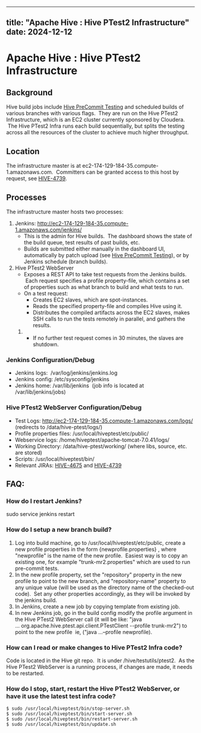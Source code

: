 ---

title: "Apache Hive : Hive PTest2 Infrastructure"
date: 2024-12-12
----------------

# Apache Hive : Hive PTest2 Infrastructure

## Background

Hive build jobs include [Hive PreCommit Testing](https://cwiki.apache.org/confluence/display/Hive/Hive+PreCommit+Patch+Testing) and scheduled builds of various branches with various flags.  They are run on the Hive PTest2 Infrastructure, which is an EC2 cluster currently sponsored by Cloudera.  The Hive PTest2 Infra runs each build sequentially, but splits the testing across all the resources of the cluster to achieve much higher throughput.

## Location

The infrastructure master is at ec2-174-129-184-35.compute-1.amazonaws.com.  Committers can be granted access to this host by request, see [HIVE-4739](https://issues.apache.org/jira/browse/HIVE-4739).

## Processes

The infrastructure master hosts two processes:

1. Jenkins: <http://ec2-174-129-184-35.compute-1.amazonaws.com/jenkins/>
   * This is the admin for Hive builds.  The dashboard shows the state of the build queue, test results of past builds, etc.
   * Builds are submitted either manually in the dashboard UI, automatically by patch upload (see [Hive PreCommit Testing](https://cwiki.apache.org/confluence/display/Hive/Hive+PreCommit+Patch+Testing)), or by Jenkins schedule (branch builds).
2. Hive PTest2 WebServer
   * Exposes a REST API to take test requests from the Jenkins builds.  Each request specifies a profile property-file, which contains a set of properties such as what branch to build and what tests to run.
   * On a test request:
     + Creates EC2 slaves, which are spot-instances.
     + Reads the specified property-file and compiles Hive using it.
     + Distributes the compiled artifacts across the EC2 slaves, makes SSH calls to run the tests remotely in parallel, and gathers the results.
   1. * If no further test request comes in 30 minutes, the slaves are shutdown.

### Jenkins Configuration/Debug

* Jenkins logs:  /var/log/jenkins/jenkins.log
* Jenkins config: /etc/sysconfig/jenkins
* Jenkins home: /var/lib/jenkins  (job info is located at /var/lib/jenkins/jobs)

### Hive PTest2 WebServer Configuration/Debug

* Test Logs: <http://ec2-174-129-184-35.compute-1.amazonaws.com/logs/>  (redirects to /data/hive-ptest/logs/)
* Profile properties files: /usr/local/hiveptest/etc/public/
* Webservice logs: /home/hiveptest/apache-tomcat-7.0.41/logs/
* Working Directory: /data/hive-ptest/working/ (where libs, source, etc. are stored)
* Scripts: /usr/local/hiveptest/bin/
* Relevant JIRAs: [HIVE-4675](https://issues.apache.org/jira/browse/HIVE-4675) and [HIVE-4739](https://issues.apache.org/jira/browse/HIVE-4739)

## FAQ:

### How do I restart Jenkins?

sudo service jenkins restart

### How do I setup a new branch build?

1. Log into build machine, go to /usr/local/hiveptest/etc/public, create a new profile properties in the form {newprofile.properties} , where "newprofile" is the name of the new profile.  Easiest way is to copy an existing one, for example "trunk-mr2.properties" which are used to run pre-commit tests.
2. In the new profile property, set the "repository" property in the new profile to point to the new branch, and "repository-name" property to any unique value (will be used as the directory name of the checked-out code).  Set any other properties accordingly, as they will be invoked by the jenkins build.
3. In Jenkins, create a new job by copying template from existing job.
4. In new Jenkins job, go in the build config modify the profile argument in the Hive PTest2 WebServer call (it will be like: "java ... org.apache.hive.ptest.api.client.PTestClient --profile trunk-mr2") to point to the new profile  ie, ("java ...–profile newprofile).

### How can I read or make changes to Hive PTest2 Infra code?

Code is located in the Hive git repo.  It is under /hive/testutils/ptest2.  As the Hive PTest2 WebServer is a running process, if changes are made, it needs to be restarted.

### How do I stop, start, restart the Hive PTest2 WebServer, or have it use the latest test infra code?

```
$ sudo /usr/local/hiveptest/bin/stop-server.sh 
$ sudo /usr/local/hiveptest/bin/start-server.sh 
$ sudo /usr/local/hiveptest/bin/restart-server.sh 
$ sudo /usr/local/hiveptest/bin/update.sh 
```

